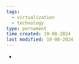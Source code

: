 ```yaml
---
tags:
  - virtualization
  - technology
type: pernament
time created: 19-08-2024
last modified: 19-08-2024
---
```

- 
